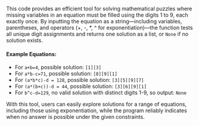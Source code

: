This code provides an efficient tool for solving mathematical puzzles where missing variables in an equation must be filled using the digits 1 to 9, each exactly once. By inputting the equation as a string—including variables, parentheses, and operators (+, -, *, ^ for exponentiation)—the function tests all unique digit assignments and returns one solution as a list, or `None` if no solution exists.

#### Example Equations:

- For `a+b=4`, possible solution: `[1][3]`  
- For `a*b-c=71`, possible solution: `[8][9][1]`  
- For `(a*b*c)-d = 128`, possible solution: `[3][5][9][7]`  
- For `(a*(b+c))-d = 44`, possible solution: `[3][6][9][1]`  
- For `b^c-d=129`, no valid solution with distinct digits 1-9, so output: `None`  

With this tool, users can easily explore solutions for a range of equations, including those using exponentiation, while the program reliably indicates when no answer is possible under the given constraints.

